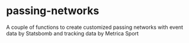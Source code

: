 # passing-networks
A couple of functions to create customized passing networks with event data by Statsbomb and tracking data by Metrica Sport 
